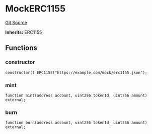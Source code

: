 # MockERC1155
[Git Source](https://github.com/G7DAO/protocol/blob/ef7b24f4a26e9671edc818362f455c3e2801e1d7/contracts/mock/tokens.sol)

**Inherits:**
ERC1155


## Functions
### constructor


```solidity
constructor() ERC1155("https://example.com/mock/erc1155.json");
```

### mint


```solidity
function mint(address account, uint256 tokenId, uint256 amount) external;
```

### burn


```solidity
function burn(address account, uint256 tokenId, uint256 amount) external;
```

